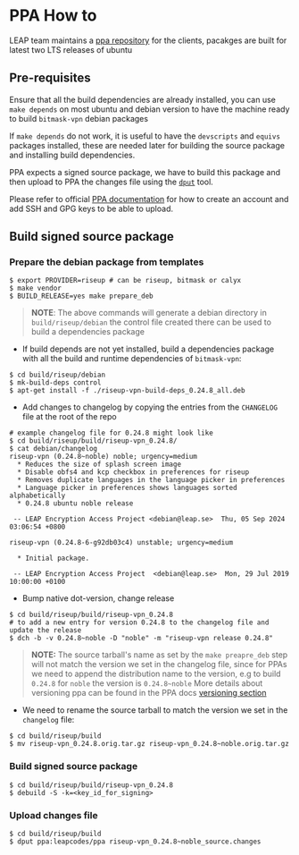 # PPA How to

LEAP team maintains a [ppa repository](https://launchpad.net/~leapcodes) for the clients, pacakges are built for latest two LTS releases of ubuntu

## Pre-requisites

Ensure that all the build dependencies are already installed, you can use `make depends` on most ubuntu and debian version to have the machine
ready to build `bitmask-vpn` debian packages

If `make depends` do not work, it is useful to have the `devscripts` and `equivs` packages installed, these are needed later for building
the source package and installing build dependencies.

PPA expects a signed source package, we have to build this package and then upload to PPA the changes file using the [`dput`](https://manpages.ubuntu.com/manpages/xenial/man1/dput.1.html) tool.

Please refer to official [PPA documentation](https://help.launchpad.net/Packaging/PPA) for how to create an account and add SSH and GPG keys to be able to upload.

## Build signed source package

### Prepare the debian package from templates

```
$ export PROVIDER=riseup # can be riseup, bitmask or calyx
$ make vendor
$ BUILD_RELEASE=yes make prepare_deb
```

> **NOTE**: The above commands will generate a debian directory in `build/riseup/debian` the control file created there can be used to build a dependencies package

* If build depends are not yet installed, build a dependencies package with all the build and runtime dependencies of `bitmask-vpn`:

```
$ cd build/riseup/debian
$ mk-build-deps control
$ apt-get install -f ./riseup-vpn-build-deps_0.24.8_all.deb
```

* Add changes to changelog by copying the entries from the `CHANGELOG` file at the root of the repo

```
# example changelog file for 0.24.8 might look like
$ cd build/riseup/build/riseup-vpn_0.24.8/
$ cat debian/changelog
riseup-vpn (0.24.8~noble) noble; urgency=medium
  * Reduces the size of splash screen image
  * Disable obfs4 and kcp checkbox in preferences for riseup
  * Removes duplicate languages in the language picker in preferences
  * Language picker in preferences shows languages sorted alphabetically
  * 0.24.8 ubuntu noble release

 -- LEAP Encryption Access Project <debian@leap.se>  Thu, 05 Sep 2024 03:06:54 +0800

riseup-vpn (0.24.8-6-g92db03c4) unstable; urgency=medium

  * Initial package.

 -- LEAP Encryption Access Project  <debian@leap.se>  Mon, 29 Jul 2019 10:00:00 +0100

```

* Bump native dot-version, change release

```
$ cd build/riseup/build/riseup-vpn_0.24.8
# to add a new entry for version 0.24.8 to the changelog file and update the release
$ dch -b -v 0.24.8~noble -D "noble" -m "riseup-vpn release 0.24.8"
```

> **NOTE:** The source tarball's name as set by the `make preapre_deb` step will not match the version we set in the changelog file, since
for PPAs we need to append the distribution name to the version, e.g to build `0.24.8` for `noble` the version is `0.24.8~noble`
> More details about versioning ppa can be found in the PPA docs [versioning section](https://help.launchpad.net/Packaging/PPA/BuildingASourcePackage#versioning)

* We need to rename the source tarball to match the version we set in the `changelog` file:

```
$ cd build/riseup/build
$ mv riseup-vpn_0.24.8.orig.tar.gz riseup-vpn_0.24.8~noble.orig.tar.gz
```

### Build signed source package

```
$ cd build/riseup/build/riseup-vpn_0.24.8
$ debuild -S -k=<key_id_for_signing>
```

### Upload changes file

```
$ cd build/riseup/build
$ dput ppa:leapcodes/ppa riseup-vpn_0.24.8~noble_source.changes
```

